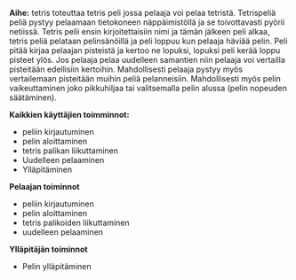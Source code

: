 **Aihe:** tetris toteuttaa tetris peli jossa pelaaja voi pelaa tetristä. Tetrispeliä peliä pystyy pelaamaan tietokoneen näppäimistöllä
ja se toivottavasti pyörii netiissä. Tetris pelii ensin kirjoitettaisiin nimi ja tämän jälkeen peli alkaa, tetris peliä pelataan 
pelinsänöillä ja peli loppuu kun pelaaja häviää pelin. Peli pitää kirjaa pelaajan pisteistä ja kertoo ne lopuksi, lopuksi peli 
kerää loppu pisteet ylös. Jos pelaaja pelaa uudelleen samantien niin pelaaja voi vertailla pisteitään edellisiin kertoihin. 
Mahdollisesti pelaaja pystyy myös vertailemaan pisteitään muihin peliä pelanneisiin. Mahdollisesti myös pelin vaikeuttaminen joko
pikkuhiljaa tai valitsemalla pelin alussa (pelin nopeuden säätäminen).

**Kaikkien käyttäjien toimminnot:**

* peliin kirjautuminen
* pelin aloittaminen
* tetris palikan liikuttaminen
* Uudelleen pelaaminen
* Ylläpitäminen

**Pelaajan toiminnot**
 * peliin kirjautuminen
 * pelin aloittaminen
  * tetris palikoiden liikuttaminen
 * uudelleen pelaaminen
 
 **Ylläpitäjän toiminnot**
 * Pelin ylläpitäminen
  
